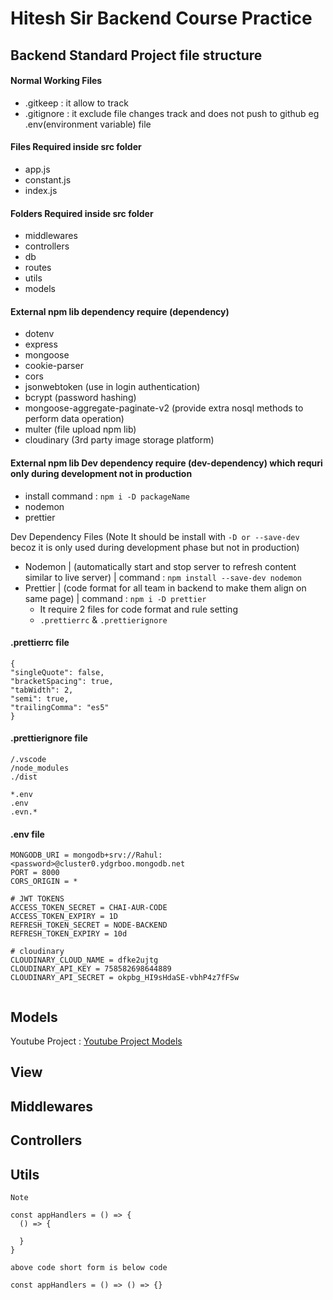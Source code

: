 # Hitesh Sir Backend Course Practice

## Backend Standard Project file structure

#### Normal Working Files

- .gitkeep : it allow to track
- .gitignore : it exclude file changes track and does not push to github eg .env(environment variable) file

#### Files Required inside src folder

- app.js
- constant.js
- index.js

#### Folders Required inside src folder

- middlewares
- controllers
- db
- routes
- utils
- models

#### External npm lib dependency require (dependency)

- dotenv
- express
- mongoose
- cookie-parser
- cors
- jsonwebtoken (use in login authentication)
- bcrypt (password hashing)
- mongoose-aggregate-paginate-v2 (provide extra nosql methods to perform data operation)
- multer (file upload npm lib)
- cloudinary (3rd party image storage platform)

#### External npm lib Dev dependency require (dev-dependency) which requri only during development not in production

- install command : `npm i -D packageName`
- nodemon
- prettier

Dev Dependency Files (Note It should be install with `-D or --save-dev` becoz it is only used during development phase but not in production)

- Nodemon | (automatically start and stop server to refresh content similar to live server) | command : `npm install --save-dev nodemon `
- Prettier | (code format for all team in backend to make them align on same page) | command : `npm i -D prettier`
  - It require 2 files for code format and rule setting
  - `.prettierrc` & `.prettierignore`

#### .prettierrc file

```
{
"singleQuote": false,
"bracketSpacing": true,
"tabWidth": 2,
"semi": true,
"trailingComma": "es5"
}
```

#### .prettierignore file

```
/.vscode
/node_modules
./dist

*.env
.env
.evn.*
```

#### .env file

```
MONGODB_URI = mongodb+srv://Rahul:<password>@cluster0.ydgrboo.mongodb.net
PORT = 8000
CORS_ORIGIN = *

# JWT TOKENS
ACCESS_TOKEN_SECRET = CHAI-AUR-CODE
ACCESS_TOKEN_EXPIRY = 1D
REFRESH_TOKEN_SECRET = NODE-BACKEND
REFRESH_TOKEN_EXPIRY = 10d

# cloudinary
CLOUDINARY_CLOUD_NAME = dfke2ujtg
CLOUDINARY_API_KEY = 758582698644889
CLOUDINARY_API_SECRET = okpbg_HI9sHdaSE-vbhP4z7fFSw


```

## Models

Youtube Project : [Youtube Project Models](https://app.eraser.io/workspace/YtPqZ1VogxGy1jzIDkzj)

## View

## Middlewares

## Controllers

## Utils

```
Note

const appHandlers = () => {
  () => {

  }
}

above code short form is below code

const appHandlers = () => () => {}

```
